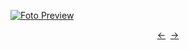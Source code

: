 [![Foto Preview](preview/n286.avif)](https://20essentials.github.io/project-000-286)

<div align="center" style="display: flex; justify-content: center;">
  <a  href="https://github.com/20essentials/project-000-285" target="_blank">&#8592;</a>
  &nbsp;&nbsp;
  <a  href="https://github.com/20essentials/project-000-287" target="_blank">&#8594;</a>
</div>
